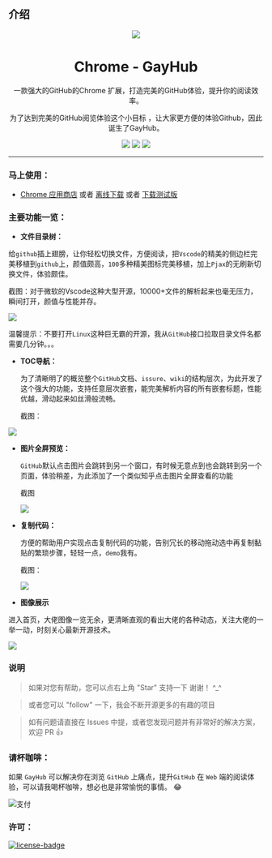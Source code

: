 ## 介绍
<p align="center"><img src="https://ws4.sinaimg.cn/large/006tKfTcgy1fj6b54v22kj306y06yq3v.jpg" /></p>
<h1 align="center">Chrome - GayHub</h1>
<p align="center">一款强大的GitHub的Chrome 扩展，打造完美的GitHub体验，提升你的阅读效率。</p>
<p align="center">为了达到完美的GitHub阅览体验这个小目标 ，让大家更方便的体验Github，因此诞生了GayHub。</p>
<p align="center">
   <a href="https://github.com/jawil/GayHub/raw/master/download/gayhub-1.0.crx" download><img src="https://img.shields.io/badge/lastest_version-1.0.3-blue.svg"></a>
   <a target="_blank" href="https://github.com/jawil/GayHub/raw/master/download/gayhub-1.0.crx"><img src="https://img.shields.io/badge/download-_chrome_webstore-brightgreen.svg" download></a>
   <a href="https://github.com/jawil/GayHub/raw/master/download/gayhub-1.0.crx"><img src="https://img.shields.io/badge/download-_crx-brightgreen.svg" download></a>
</p>

***

### 马上使用：
* [Chrome 应用商店](https://github.com/jawil/GayHub/raw/master/download/gayhub-1.0.crx) 或者 [离线下载](https://github.com/jawil/GayHub/raw/master/download/gayhub-1.0.crx) 或者 [下载测试版](https://github.com/jawil/GayHub/raw/master/download/test.crx)


### 主要功能一览：
- **文件目录树：**

给`github`插上翅膀，让你轻松切换文件，方便阅读，把`Vscode`的精美的侧边栏完美移植到`github`上，颜值颇高，`100`多种精美图标完美移植，加上`Pjax`的无刷新切换文件，体验颇佳。

截图：对于微软的Vscode这种大型开源，10000+文件的解析起来也毫无压力，瞬间打开，颜值与性能并存。

![](http://opb6zkmf0.bkt.clouddn.com/111.png)

 温馨提示：不要打开`Linux`这种巨无霸的开源，我从`GitHub`接口拉取目录文件名都需要几分钟。。。
 
- **TOC导航：**  

  为了清晰明了的概览整个`GitHub`文档、`issure`、`wiki`的结构层次，为此开发了这个强大的功能，支持任意层次嵌套，能完美解析内容的所有嵌套标题，性能优越，滑动起来如丝滑般流畅。
  
  截图：
  
 ![](https://ws1.sinaimg.cn/large/006tNc79gy1fjc8ic7g3fj30zd0kzk8d.jpg)

- **图片全屏预览：**

  `GitHub`默认点击图片会跳转到另一个窗口，有时候无意点到也会跳转到另一个页面，体验稍差，为此添加了一个类似知乎点击图片全屏查看的功能
  
  截图
  
  ![](https://ws1.sinaimg.cn/large/006tNc79gy1fjc8vujk97j30z40ky1kx.jpg)

- **复制代码：**

  方便的帮助用户实现点击复制代码的功能，告别冗长的移动拖动选中再复制黏贴的繁琐步骤，轻轻一点，`demo`我有。
  
  截图：
  
  ![](http://ovycyj9pr.bkt.clouddn.com/QQ20170908-164449.png)

- **图像展示** 

进入首页，大佬图像一览无余，更清晰直观的看出大佬的各种动态，关注大佬的一举一动，时刻关心最新开源技术。

![](http://opb6zkmf0.bkt.clouddn.com/QQ20170909-105120.png)


###  说明

> 如果对您有帮助，您可以点右上角 "Star" 支持一下 谢谢！ ^_^

> 或者您可以 "follow" 一下，我会不断开源更多的有趣的项目

> 如有问题请直接在 Issues 中提，或者您发现问题并有非常好的解决方案，欢迎 PR 👍


### 请杯咖啡：

如果 `GayHub` 可以解决你在浏览 `GitHub` 上痛点，提升`GitHub` 在 `Web` 端的阅读体验，可以请我喝杯咖啡，想必也是非常愉悦的事情。 😂 

![支付](http://ovycyj9pr.bkt.clouddn.com/QQ20170908-171714.png)

### 许可：
[![license-badge]][license-link]

<!-- Link -->
[www-badge]:        https://img.shields.io/badge/website-_simpread.ksria.com-1DBA90.svg
[www-link]:         http://ksria.com/simpread
[version-badge]:    https://img.shields.io/badge/lastest_version-1.0.3-blue.svg
[version-link]:     https://github.com/kenshin/simpread/releases
[chrome-badge]:     https://img.shields.io/badge/download-_chrome_webstore-brightgreen.svg
[chrome-link]:      https://chrome.google.com/webstore/detail/%E7%AE%80%E6%82%A6-simpread/ijllcpnolfcooahcekpamkbidhejabll
[offline-badge]:    https://img.shields.io/badge/download-_crx-brightgreen.svg
[offline-link]:     http://ksria.com/simpread/crx/1.0.3/simpread.crx
[license-badge]:    https://img.shields.io/github/license/mashape/apistatus.svg
[license-link]:     https://opensource.org/licenses/MIT


